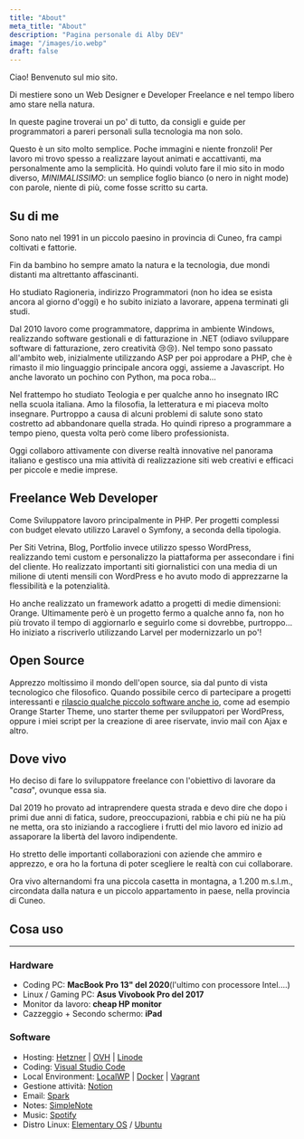 ```yaml
---
title: "About"
meta_title: "About"
description: "Pagina personale di Alby DEV"
image: "/images/io.webp"
draft: false
---
```



Ciao! Benvenuto sul mio sito.

Di mestiere sono un Web Designer e Developer Freelance e nel tempo libero amo stare nella natura.

In queste pagine troverai un po' di tutto, da consigli e guide per programmatori a pareri personali sulla tecnologia ma non solo.

Questo è un sito molto semplice. Poche immagini e niente fronzoli! Per lavoro mi trovo spesso a realizzare layout animati e accattivanti, ma personalmente amo la semplicità. Ho quindi voluto fare il mio sito in modo diverso, *MINIMALISSIMO*: un semplice foglio bianco (o nero in night mode) con parole, niente di più, come fosse scritto su carta.

Su di me
--------

Sono nato nel 1991 in un piccolo paesino in provincia di Cuneo, fra campi coltivati e fattorie.

Fin da bambino ho sempre amato la natura e la tecnologia, due mondi distanti ma altrettanto affascinanti.

Ho studiato Ragioneria, indirizzo Programmatori (non ho idea se esista ancora al giorno d'oggi) e ho subito iniziato a lavorare, appena terminati gli studi.

Dal 2010 lavoro come programmatore, dapprima in ambiente Windows, realizzando software gestionali e di fatturazione in .NET (odiavo sviluppare software di fatturazione, zero creatività 😢😢). Nel tempo sono passato all'ambito web, inizialmente utilizzando ASP per poi approdare a PHP, che è rimasto il mio linguaggio principale ancora oggi, assieme a Javascript. Ho anche lavorato un pochino con Python, ma poca roba...

Nel frattempo ho studiato Teologia e per qualche anno ho insegnato IRC nella scuola italiana. Amo la filosofia, la letteratura e mi piaceva molto insegnare. Purtroppo a causa di alcuni problemi di salute sono stato costretto ad abbandonare quella strada. Ho quindi ripreso a programmare a tempo pieno, questa volta però come libero professionista.

Oggi collaboro attivamente con diverse realtà innovative nel panorama italiano e gestisco una mia attività di realizzazione siti web creativi e efficaci per piccole e medie imprese.

Freelance Web Developer
-----------------------

Come Sviluppatore lavoro principalmente in PHP. Per progetti complessi con budget elevato utilizzo Laravel o Symfony, a seconda della tipologia.

Per Siti Vetrina, Blog, Portfolio invece utilizzo spesso WordPress, realizzando temi custom e personalizzo la piattaforma per assecondare i fini del cliente. Ho realizzato importanti siti giornalistici con una media di un milione di utenti mensili con WordPress e ho avuto modo di apprezzarne la flessibilità e la potenzialità.

Ho anche realizzato un framework adatto a progetti di medie dimensioni: Orange. Ultimamente però è un progetto fermo a qualche anno fa, non ho più trovato il tempo di aggiornarlo e seguirlo come si dovrebbe, purtroppo... Ho iniziato a riscriverlo utilizzando Larvel per modernizzarlo un po'!

Open Source
-----------

Apprezzo moltissimo il mondo dell'open source, sia dal punto di vista tecnologico che filosofico. Quando possibile cerco di partecipare a progetti interessanti e [rilascio qualche piccolo software anche io](https://github.com/alby-dev), come ad esempio Orange Starter Theme, uno starter theme per sviluppatori per WordPress, oppure i miei script per la creazione di aree riservate, invio mail con Ajax e altro.

Dove vivo
---------

Ho deciso di fare lo sviluppatore freelance con l'obiettivo di lavorare da "*casa*", ovunque essa sia.

Dal 2019 ho provato ad intraprendere questa strada e devo dire che dopo i primi due anni di fatica, sudore, preoccupazioni, rabbia e chi più ne ha più ne metta, ora sto iniziando a raccogliere i frutti del mio lavoro ed inizio ad assaporare la libertà del lavoro indipendente.

Ho stretto delle importanti collaborazioni con aziende che ammiro e apprezzo, e ora ho la fortuna di poter scegliere le realtà con cui collaborare.

Ora vivo alternandomi fra una piccola casetta in montagna, a 1.200 m.s.l.m., circondata dalla natura e un piccolo appartamento in paese, nella provincia di Cuneo.

## Cosa uso
------------------------------------------------

### Hardware

-   Coding PC: **MacBook Pro 13" del 2020**(l'ultimo con processore Intel....)
-   Linux / Gaming PC: **Asus Vivobook Pro del 2017**
-   Monitor da lavoro: **cheap HP monitor**
-   Cazzeggio + Secondo schermo: **iPad**

### Software

-   Hosting: [Hetzner](https://www.hetzner.com/) | [OVH](https://www.ovhcloud.com/it/vps/) | [Linode](https://www.linode.com/)
-   Coding: [Visual Studio Code](https://code.visualstudio.com/)
-   Local Environment: [LocalWP](https://localwp.com/) | [Docker](https://www.docker.com/) | [Vagrant](https://www.vagrantup.com/)
-   Gestione attività: [Notion](https://www.notion.so/)
-   Email: [Spark](https://sparkmailapp.com/it)
-   Notes: [SimpleNote](https://simplenote.com/)
-   Music: [Spotify](https://www.spotify.com/)
-   Distro Linux: [Elementary OS](https://elementary.io/it/) / [Ubuntu](https://www.ubuntu-it.org/)